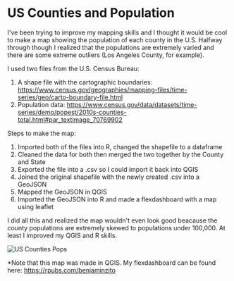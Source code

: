 # US Counties and Population
I've been trying to improve my mapping skills and I thought it would be cool to make a map showing the population of each county in the U.S. Halfway through though I realized that the populations are extremely varied and there are some extreme outliers (Los Angeles County, for example).

I used two files from the U.S. Census Bureau: 
1) A shape file with the cartographic boundaries: https://www.census.gov/geographies/mapping-files/time-series/geo/carto-boundary-file.html
2) Population data: https://www.census.gov/data/datasets/time-series/demo/popest/2010s-counties-total.html#par_textimage_70769902


Steps to make the map:
1) Imported both of the files into R, changed the shapefile to a dataframe
2) Cleaned the data for both then merged the two together by the County and State
3) Exported the file into a .csv so I could import it back into QGIS
4) Joined the original shapefile with the newly created .csv into a GeoJSON
5) Mapped the GeoJSON in QGIS
6) Imported the GeoJSON into R and made a flexdashboard with a map using leaflet

I did all this and realized the map wouldn't even look good beacause the county populations are extremely skewed to populations under 100,000. At least I improved my QGIS and R skills.

![US Counties Pops](https://user-images.githubusercontent.com/51300485/93540601-30229b00-f922-11ea-9f83-84df6fac3918.png)

*Note that this map was made in QGIS. My flexdashboard can be found here: https://rpubs.com/benjaminzito

